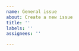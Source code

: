 ```yaml
---
name: General issue
about: Create a new issue
title: ''
labels: ''
assignees: ''

---
```


<!--
Thank you for creating a new issue!

For questions, feedback or ideas please open a discussions instead of a new issue:
https://github.com/robertodoering/harpy/discussions
-->
